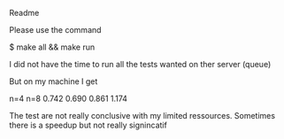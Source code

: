 Readme

Please use the command

$ make all  && make run 


I did not have the time to run all the tests wanted on ther server (queue)

But on my machine I get 

n=4 n=8
0.742   0.690
0.861   1.174

The test are not really conclusive with my limited ressources.
Sometimes there is a speedup but not really signincatif
